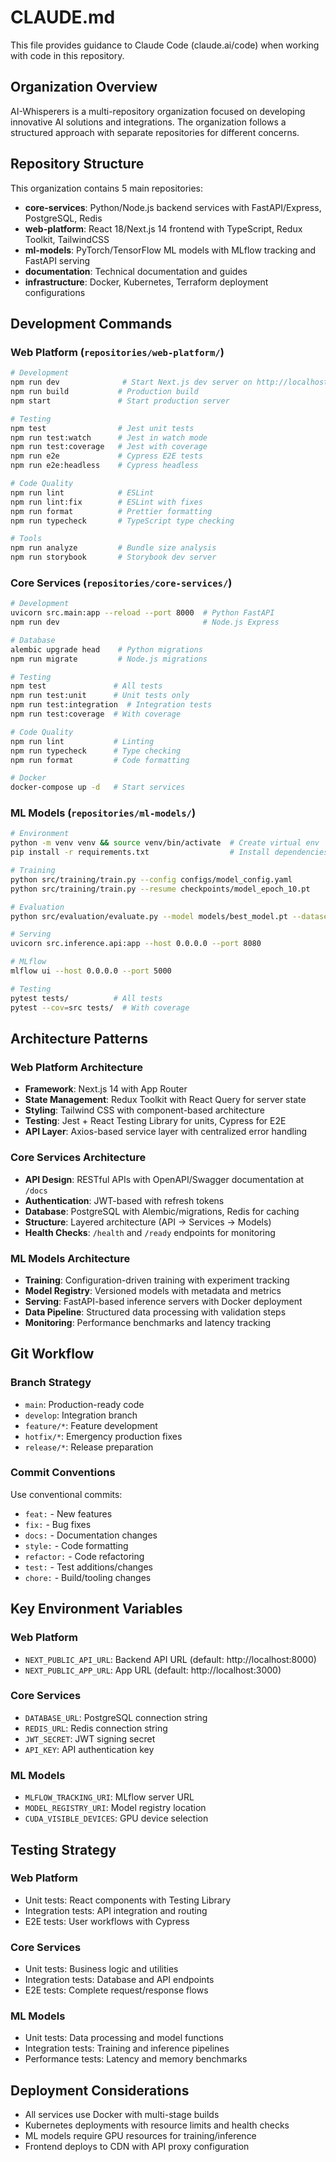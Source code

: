 # CLAUDE.md

This file provides guidance to Claude Code (claude.ai/code) when working with code in this repository.

## Organization Overview

AI-Whisperers is a multi-repository organization focused on developing innovative AI solutions and integrations. The organization follows a structured approach with separate repositories for different concerns.

## Repository Structure

This organization contains 5 main repositories:
- **core-services**: Python/Node.js backend services with FastAPI/Express, PostgreSQL, Redis
- **web-platform**: React 18/Next.js 14 frontend with TypeScript, Redux Toolkit, TailwindCSS
- **ml-models**: PyTorch/TensorFlow ML models with MLflow tracking and FastAPI serving
- **documentation**: Technical documentation and guides
- **infrastructure**: Docker, Kubernetes, Terraform deployment configurations

## Development Commands

### Web Platform (`repositories/web-platform/`)
```bash
# Development
npm run dev              # Start Next.js dev server on http://localhost:3000
npm run build           # Production build
npm start               # Start production server

# Testing  
npm test                # Jest unit tests
npm run test:watch      # Jest in watch mode
npm run test:coverage   # Jest with coverage
npm run e2e             # Cypress E2E tests
npm run e2e:headless    # Cypress headless

# Code Quality
npm run lint            # ESLint
npm run lint:fix        # ESLint with fixes
npm run format          # Prettier formatting
npm run typecheck       # TypeScript type checking

# Tools
npm run analyze         # Bundle size analysis
npm run storybook       # Storybook dev server
```

### Core Services (`repositories/core-services/`)
```bash
# Development
uvicorn src.main:app --reload --port 8000  # Python FastAPI
npm run dev                                # Node.js Express

# Database
alembic upgrade head    # Python migrations
npm run migrate         # Node.js migrations

# Testing
npm test               # All tests
npm run test:unit      # Unit tests only
npm run test:integration  # Integration tests
npm run test:coverage  # With coverage

# Code Quality
npm run lint           # Linting
npm run typecheck      # Type checking
npm run format         # Code formatting

# Docker
docker-compose up -d   # Start services
```

### ML Models (`repositories/ml-models/`)
```bash
# Environment
python -m venv venv && source venv/bin/activate  # Create virtual env
pip install -r requirements.txt                  # Install dependencies

# Training
python src/training/train.py --config configs/model_config.yaml
python src/training/train.py --resume checkpoints/model_epoch_10.pt

# Evaluation  
python src/evaluation/evaluate.py --model models/best_model.pt --dataset test

# Serving
uvicorn src.inference.api:app --host 0.0.0.0 --port 8080

# MLflow
mlflow ui --host 0.0.0.0 --port 5000

# Testing
pytest tests/          # All tests
pytest --cov=src tests/  # With coverage
```

## Architecture Patterns

### Web Platform Architecture
- **Framework**: Next.js 14 with App Router
- **State Management**: Redux Toolkit with React Query for server state
- **Styling**: Tailwind CSS with component-based architecture
- **Testing**: Jest + React Testing Library for units, Cypress for E2E
- **API Layer**: Axios-based service layer with centralized error handling

### Core Services Architecture  
- **API Design**: RESTful APIs with OpenAPI/Swagger documentation at `/docs`
- **Authentication**: JWT-based with refresh tokens
- **Database**: PostgreSQL with Alembic/migrations, Redis for caching
- **Structure**: Layered architecture (API → Services → Models)
- **Health Checks**: `/health` and `/ready` endpoints for monitoring

### ML Models Architecture
- **Training**: Configuration-driven training with experiment tracking
- **Model Registry**: Versioned models with metadata and metrics
- **Serving**: FastAPI-based inference servers with Docker deployment
- **Data Pipeline**: Structured data processing with validation steps
- **Monitoring**: Performance benchmarks and latency tracking

## Git Workflow

### Branch Strategy
- `main`: Production-ready code
- `develop`: Integration branch
- `feature/*`: Feature development
- `hotfix/*`: Emergency production fixes
- `release/*`: Release preparation

### Commit Conventions
Use conventional commits:
- `feat:` - New features
- `fix:` - Bug fixes  
- `docs:` - Documentation changes
- `style:` - Code formatting
- `refactor:` - Code refactoring
- `test:` - Test additions/changes
- `chore:` - Build/tooling changes

## Key Environment Variables

### Web Platform
- `NEXT_PUBLIC_API_URL`: Backend API URL (default: http://localhost:8000)
- `NEXT_PUBLIC_APP_URL`: App URL (default: http://localhost:3000)

### Core Services  
- `DATABASE_URL`: PostgreSQL connection string
- `REDIS_URL`: Redis connection string
- `JWT_SECRET`: JWT signing secret
- `API_KEY`: API authentication key

### ML Models
- `MLFLOW_TRACKING_URI`: MLflow server URL
- `MODEL_REGISTRY_URI`: Model registry location
- `CUDA_VISIBLE_DEVICES`: GPU device selection

## Testing Strategy

### Web Platform
- Unit tests: React components with Testing Library
- Integration tests: API integration and routing
- E2E tests: User workflows with Cypress

### Core Services
- Unit tests: Business logic and utilities
- Integration tests: Database and API endpoints
- E2E tests: Complete request/response flows

### ML Models
- Unit tests: Data processing and model functions
- Integration tests: Training and inference pipelines
- Performance tests: Latency and memory benchmarks

## Deployment Considerations

- All services use Docker with multi-stage builds
- Kubernetes deployments with resource limits and health checks
- ML models require GPU resources for training/inference
- Frontend deploys to CDN with API proxy configuration